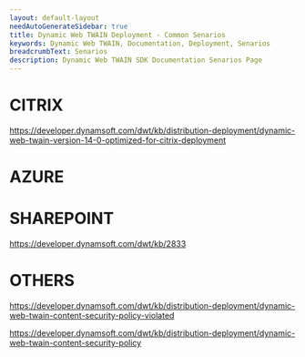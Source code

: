 ```yaml
---
layout: default-layout
needAutoGenerateSidebar: true
title: Dynamic Web TWAIN Deployment - Common Senarios
keywords: Dynamic Web TWAIN, Documentation, Deployment, Senarios
breadcrumbText: Senarios
description: Dynamic Web TWAIN SDK Documentation Senarios Page
---
```


# CITRIX

https://developer.dynamsoft.com/dwt/kb/distribution-deployment/dynamic-web-twain-version-14-0-optimized-for-citrix-deployment

# AZURE

# SHAREPOINT
https://developer.dynamsoft.com/dwt/kb/2833

# OTHERS

https://developer.dynamsoft.com/dwt/kb/distribution-deployment/dynamic-web-twain-content-security-policy-violated

https://developer.dynamsoft.com/dwt/kb/distribution-deployment/dynamic-web-twain-content-security-policy
